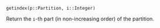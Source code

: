 ```
getindex(p::Partition, i::Integer)
```

Return the `i`-th part (in non-increasing order) of the partition.
